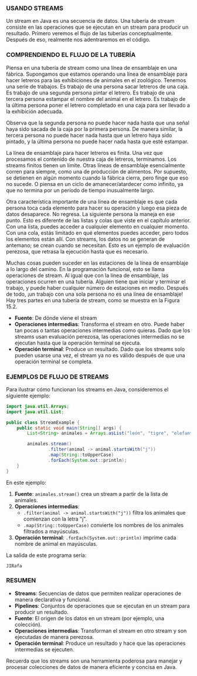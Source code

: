 ### USANDO STREAMS

Un stream en Java es una secuencia de datos. Una tubería de stream consiste en las operaciones que se ejecutan en un stream para producir un resultado. Primero veremos el flujo de las tuberías conceptualmente. Después de eso, realmente nos adentraremos en el código.

### COMPRENDIENDO EL FLUJO DE LA TUBERÍA

Piensa en una tubería de stream como una línea de ensamblaje en una fábrica. Supongamos que estamos operando una línea de ensamblaje para hacer letreros para las exhibiciones de animales en el zoológico. Tenemos una serie de trabajos. Es trabajo de una persona sacar letreros de una caja. Es trabajo de una segunda persona pintar el letrero. Es trabajo de una tercera persona estampar el nombre del animal en el letrero. Es trabajo de la última persona poner el letrero completado en una caja para ser llevado a la exhibición adecuada.

Observa que la segunda persona no puede hacer nada hasta que una señal haya sido sacada de la caja por la primera persona. De manera similar, la tercera persona no puede hacer nada hasta que un letrero haya sido pintado, y la última persona no puede hacer nada hasta que esté estampar.

La línea de ensamblaje para hacer letreros es finita. Una vez que procesamos el contenido de nuestra caja de letreros, terminamos. Los streams finitos tienen un límite. Otras líneas de ensamblaje esencialmente corren para siempre, como una de producción de alimentos. Por supuesto, se detienen en algún momento cuando la fábrica cierra, pero finge que eso no sucede. O piensa en un ciclo de amanecer/atardecer como infinito, ya que no termina por un período de tiempo inusualmente largo.

Otra característica importante de una línea de ensamblaje es que cada persona toca cada elemento para hacer su operación y luego esa pieza de datos desaparece. No regresa. La siguiente persona la maneja en ese punto. Esto es diferente de las listas y colas que viste en el capítulo anterior. Con una lista, puedes acceder a cualquier elemento en cualquier momento. Con una cola, estás limitado en qué elementos puedes acceder, pero todos los elementos están allí. Con streams, los datos no se generan de antemano; se crean cuando se necesitan. Esto es un ejemplo de evaluación perezosa, que retrasa la ejecución hasta que es necesario.

Muchas cosas pueden suceder en las estaciones de la línea de ensamblaje a lo largo del camino. En la programación funcional, esto se llama operaciones de stream. Al igual que con la línea de ensamblaje, las operaciones ocurren en una tubería. Alguien tiene que iniciar y terminar el trabajo, y puede haber cualquier número de estaciones en medio. Después de todo, ¡un trabajo con una sola persona no es una línea de ensamblaje! Hay tres partes en una tubería de stream, como se muestra en la Figura 15.2.

- **Fuente**: De dónde viene el stream
- **Operaciones intermedias**: Transforma el stream en otro. Puede haber tan pocas o tantas operaciones intermedias como quieras. Dado que los streams usan evaluación perezosa, las operaciones intermedias no se ejecutan hasta que la operación terminal se ejecuta.
- **Operación terminal**: Produce un resultado. Dado que los streams solo pueden usarse una vez, el stream ya no es válido después de que una operación terminal se completa.

### EJEMPLOS DE FLUJO DE STREAMS

Para ilustrar cómo funcionan los streams en Java, consideremos el siguiente ejemplo:

```java
import java.util.Arrays;
import java.util.List;

public class StreamExample {
    public static void main(String[] args) {
        List<String> animales = Arrays.asList("león", "tigre", "elefante", "jirafa", "cebra");

        animales.stream()
                .filter(animal -> animal.startsWith("j"))
                .map(String::toUpperCase)
                .forEach(System.out::println);
    }
}
```

En este ejemplo:

1. **Fuente**: `animales.stream()` crea un stream a partir de la lista de animales.
2. **Operaciones intermedias**:
   - `.filter(animal -> animal.startsWith("j"))` filtra los animales que comienzan con la letra "j".
   - `.map(String::toUpperCase)` convierte los nombres de los animales filtrados a mayúsculas.
3. **Operación terminal**: `.forEach(System.out::println)` imprime cada nombre de animal en mayúsculas.

La salida de este programa sería:

```
JIRafa
```

### RESUMEN

- **Streams**: Secuencias de datos que permiten realizar operaciones de manera declarativa y funcional.
- **Pipelines**: Conjuntos de operaciones que se ejecutan en un stream para producir un resultado.
- **Fuente**: El origen de los datos en un stream (por ejemplo, una colección).
- **Operaciones intermedias**: Transforman el stream en otro stream y son ejecutadas de manera perezosa.
- **Operación terminal**: Produce un resultado y hace que las operaciones intermedias se ejecuten.

Recuerda que los streams son una herramienta poderosa para manejar y procesar colecciones de datos de manera eficiente y concisa en Java.
